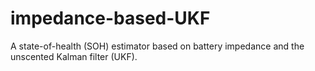 # impedance-based-UKF
A state-of-health (SOH) estimator based on battery impedance and the unscented Kalman filter (UKF). 
